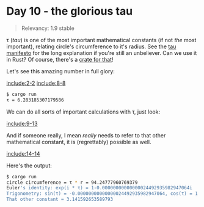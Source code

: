 # Day 10 - the glorious tau

> Relevancy: 1.9 stable

τ (*tau*) is one of the most important mathematical constants (if not *the* most important), relating circle's circumference to it's radius. See the [tau manifesto](http://www.tauday.com/tau-manifesto) for the long explanation if you're still an unbeliever. Can we use it in Rust? Of course, there's a [crate for that](https://crates.io/crates/tau)!

Let's see this amazing number in full glory:

[include:2-2](../src/day10.rs)
[include:8-8](../src/day10.rs)

```sh
$ cargo run
τ = 6.283185307179586
```

We can do all sorts of important calculations with τ, just look:

[include:9-13](../src/day10.rs)

And if someone really, I mean *really* needs to refer to that other mathematical constant, it is (regrettably) possible as well.

[include:14-14](../src/day10.rs)

Here's the output:

```sh
$ cargo run
circle circumference = τ * r = 94.24777960769379
Euler's identity: exp(i * τ) = 1-0.00000000000000024492935982947064i
Trigonometry: sin(τ) = -0.00000000000000024492935982947064, cos(τ) = 1
That other constant = 3.141592653589793
```
